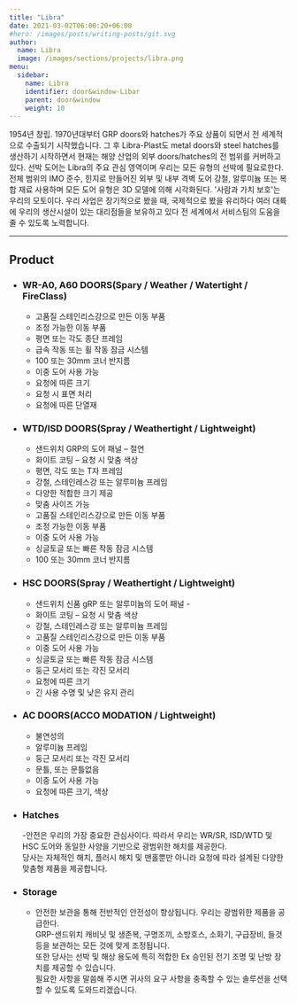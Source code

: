 ```yaml
---
title: "Libra"
date: 2021-03-02T06:00:20+06:00
#hero: /images/posts/writing-posts/git.svg
author:
  name: Libra
  image: /images/sections/projects/libra.png
menu:
  sidebar:
    name: Libra
    identifier: door&window-Libar
    parent: door&window
    weight: 10
---
```

1954년 창립. 1970년대부터 GRP doors와 hatches가 주요 상품이 되면서 전 세계적으로 수출되기 시작했습니다. 그 후 Libra-Plast도 metal doors와 steel hatches를 생산하기 시작하면서 현재는 해양 산업의 외부 doors/hatches의 전 범위를 커버하고 있다. 선박 도어는 Libra의 주요 관심 영역이며 우리는 모든 유형의 선박에 필요로한다. 전체 범위의 IMO 준수, 힌지로 만들어진 외부 및 내부 격벽 도어 강철, 알루미늄 또는 복합 재료 사용하며 모든 도어 유형은 3D 모델에 의해 시각화된다. '사람과 가치 보호'는 우리의 모토이다. 우리 사업은 장기적으로 봤을 때, 국제적으로 봤을 유리하다 여러 대륙에 우리의 생산시설이 있는 대리점들을 보유하고 있다 전 세계에서 서비스팀의 도움을 줄 수 있도록 노력합니다.

---


## Product

- ### WR-A0, A60 DOORS(Spary / Weather / Watertight / FireClass)

  - 고품질 스테인리스강으로 만든 이동 부품
  - 조정 가능한 이동 부품
  - 평면 또는 각도 종단 프레임
  - 급속 작동 또는 휠 작동 잠금 시스템
  - 100 또는 30mm 코너 반지름
  - 이중 도어 사용 가능
  - 요청에 따른 크기
  - 요청 시 표면 처리
  - 요청에 따른 단열재  

- ### WTD/ISD DOORS(Spray / Weathertight / Lightweight)

  - 샌드위치 GRP의 도어 패널 – 절연
  - 화이트 코팅 – 요청 시 맞춤 색상
  - 평면, 각도 또는 T자 프레임
  - 강철, 스테인레스강 또는 알루미늄 프레임
  - 다양한 적합한 크기 제공
  - 맞춤 사이즈 가능
  - 고품질 스테인리스강으로 만든 이동 부품
  - 조정 가능한 이동 부품
  - 이중 도어 사용 가능
  - 싱글토글 또는 빠른 작동 잠금 시스템
  - 100 또는 30mm 코너 반지름

- ### HSC DOORS(Spray / Weathertight / Lightweight)

  - 샌드위치 신품 gRP 또는 알루미늄의 도어 패널 -
  - 화이트 코팅 – 요청 시 맞춤 색상
  - 강철, 스테인레스강 또는 알루미늄 프레임
  - 고품질 스테인리스강으로 만든 이동 부품
  - 이중 도어 사용 가능
  - 싱글토글 또는 빠른 작동 잠금 시스템
  - 둥근 모서리 또는 각진 모서리
  - 요청에 따른 크기
  - 긴 사용 수명 및 낮은 유지 관리

- ### AC DOORS(ACCO MODATION / Lightweight)

  - 불연성의
  - 알루미늄 프레임
  - 둥근 모서리 또는 각진 모서리
  - 문틀, 또는 문틀없음
  - 이중 도어 사용 가능
  - 요청에 따른 크기, 색상

- ### Hatches

  -안전은 우리의 가장 중요한 관심사이다.
따라서 우리는 WR/SR, ISD/WTD 및 HSC 도어와 동일한 사양을 기반으로 광범위한 해치를 제공한다.  
당사는 자체적인 해치, 플러시 해치 및 맨홀뿐만 아니라 요청에 따라 설계된 다양한 맞춤형 제품을 제공합니다.

- ### Storage

  - 안전한 보관을 통해 전반적인 안전성이 향상됩니다.
  우리는 광범위한 제품을 공급한다.  
  GRP-샌드위치 캐비닛 및 생존복, 구명조끼, 소방호스, 소화기, 구급장비, 들것 등을 보관하는 모든 것에 맞게 조정됩니다.  
  또한 당사는 선박 및 해상 용도에 특히 적합한 Ex 승인된 전기 조명 및 난방 장치를 제공할 수 있습니다.  
  필요한 사항을 말씀해 주시면 귀사의 요구 사항을 충족할 수 있는 솔루션을 선택할 수 있도록 도와드리겠습니다.
